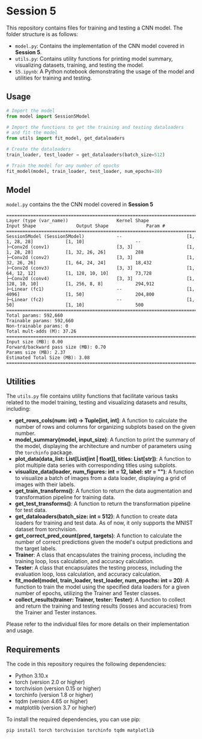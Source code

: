 # Session 5

This repository contains files for training and testing a CNN model. The folder structure is as follows:

- `model.py`: Contains the implementation of the CNN model covered in **Session 5**.
- `utils.py`: Contains utility functions for printing model summary, visualizing datasets, training, and testing the model.
- `S5.ipynb`: A Python notebook demonstrating the usage of the model and utilities for training and testing.

## Usage
```python
# Import the model
from model import Session5Model

# Import the functions to get the training and testing dataloaders
# and fit the model
from utils import fit_model, get_dataloaders

# Create the dataloaders
train_loader, test_loader = get_dataloaders(batch_size=512)

# Train the model for any number of epochs
fit_model(model, train_loader, test_loader, num_epochs=20)

```

## Model

`model.py` contains the the CNN model covered in **Session 5**

```
============================================================================================================================================
Layer (type (var_name))                  Kernel Shape              Input Shape               Output Shape              Param #
============================================================================================================================================
Session5Model (Session5Model)            --                        [1, 1, 28, 28]            [1, 10]                   --
├─Conv2d (conv1)                         [3, 3]                    [1, 1, 28, 28]            [1, 32, 26, 26]           288
├─Conv2d (conv2)                         [3, 3]                    [1, 32, 26, 26]           [1, 64, 24, 24]           18,432
├─Conv2d (conv3)                         [3, 3]                    [1, 64, 12, 12]           [1, 128, 10, 10]          73,728
├─Conv2d (conv4)                         [3, 3]                    [1, 128, 10, 10]          [1, 256, 8, 8]            294,912
├─Linear (fc1)                           --                        [1, 4096]                 [1, 50]                   204,800
├─Linear (fc2)                           --                        [1, 50]                   [1, 10]                   500
============================================================================================================================================
Total params: 592,660
Trainable params: 592,660
Non-trainable params: 0
Total mult-adds (M): 37.26
============================================================================================================================================
Input size (MB): 0.00
Forward/backward pass size (MB): 0.70
Params size (MB): 2.37
Estimated Total Size (MB): 3.08
============================================================================================================================================
```

## Utilities

The `utils.py` file contains utility functions that facilitate various tasks related to the model training, testing and visualizing datasets and results, including:

- **get_rows_cols(num: int) -> Tuple[int, int]**: A function to calculate the number of rows and columns for organizing subplots based on the given number.
- **model_summary(model, input_size)**: A function to print the summary of the model, displaying the architecture and number of parameters using the `torchinfo` package.
- **plot_data(data_list: List[List[int | float]], titles: List[str])**: A function to plot multiple data series with corresponding titles using subplots.
- **visualize_data(loader, num_figures: int = 12, label: str = "")**: A function to visualize a batch of images from a data loader, displaying a grid of images with their labels.
- **get_train_transforms()**: A function to return the data augmentation and transformation pipeline for training data.
- **get_test_transforms()**: A function to return the transformation pipeline for test data.
- **get_dataloaders(batch_size: int = 512)**: A function to create data loaders for training and test data. As of now, it only supports the MNIST dataset from torchvision.
- **get_correct_pred_count(pred, targets)**: A function to calculate the number of correct predictions given the model's output predictions and the target labels.
- **Trainer**: A class that encapsulates the training process, including the training loop, loss calculation, and accuracy calculation.
- **Tester**: A class that encapsulates the testing process, including the evaluation loop, loss calculation, and accuracy calculation.
- **fit_model(model, train_loader, test_loader, num_epochs: int = 20)**: A function to train the model using the specified data loaders for a given number of epochs, utilizing the Trainer and Tester classes.
- **collect_results(trainer: Trainer, tester: Tester)**: A function to collect and return the training and testing results (losses and accuracies) from the Trainer and Tester instances.

Please refer to the individual files for more details on their implementation and usage.

## Requirements

The code in this repository requires the following dependencies:

- Python 3.10.x
- torch (version 2.0 or higher)
- torchvision (version 0.15 or higher)
- torchinfo (version 1.8 or higher)
- tqdm (version 4.65 or higher)
- matplotlib (version 3.7 or higher)

To install the required dependencies, you can use pip:

```bash
pip install torch torchvision torchinfo tqdm matplotlib
```